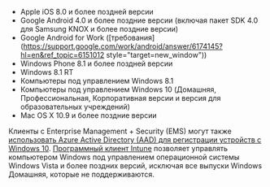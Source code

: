 
  - Apple iOS 8.0 и более поздней версии
  - Google Android 4.0 и более поздние версии (включая пакет SDK 4.0 для Samsung KNOX и более поздние версии)
  - Google Android for Work ([требования](https://support.google.com/work/android/answer/6174145?hl=en&ref_topic=6151012 style="target=new_window"))
  - Windows Phone 8.1 и более поздней версии
  - Windows 8.1 RT
  - Компьютеры под управлением Windows 8.1
  - Компьютеры под управлением Windows 10 (Домашняя, Профессиональная, Корпоративная версии и версия для образовательных учреждений)
  - Mac OS X 10.9 и более поздние версии

Клиенты с Enterprise Management + Security (EMS) могут также [использовать Azure Active Directory (AAD) для регистрации устройств с Windows 10](/intune/deploy-use/set-up-windows-device-management-with-microsoft-intune#azure-active-directory-enrollment). [Программный клиент Intune](/intune/deploy-use/manage-windows-pcs-with-microsoft-intune) позволяет управлять компьютером Windows под управлением операционной системы Windows Vista и более поздних версий, исключая все выпуски Windows Домашняя, которые не поддерживаются.  


<!--HONumber=Oct16_HO3-->


